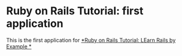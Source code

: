 # Ruby on Rails Tutorial: first application

This is the first application for
[*Ruby on Rails Tutorial: LEarn Rails by Example *](http://railstutorial.org/)